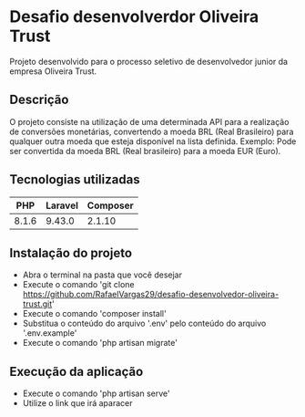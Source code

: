 # Desafio desenvolverdor Oliveira Trust
Projeto desenvolvido para o processo seletivo de desenvolvedor junior da empresa Oliveira Trust.

## Descrição
O projeto consiste na utilização de uma determinada API para a realização de conversões monetárias,
convertendo a moeda BRL (Real Brasileiro) para qualquer outra moeda que esteja disponível na lista definida.
Exemplo: Pode ser convertida da moeda BRL (Real brasileiro) para a moeda EUR (Euro).

## Tecnologias utilizadas
PHP       | Laravel       |Composer
--------- | ------        |------
8.1.6     | 9.43.0        |2.1.10

## Instalação do projeto
+ Abra o terminal na pasta que você desejar
+ Execute o comando 'git clone https://github.com/RafaelVargas29/desafio-desenvolvedor-oliveira-trust.git'
+ Execute o comando 'composer install'
+ Substitua o conteúdo do arquivo '.env' pelo conteúdo do arquivo '.env.example'
+ Execute o comando 'php artisan migrate'

## Execução da aplicação
+ Execute o comando 'php artisan serve'
+ Utilize o link que irá aparacer
